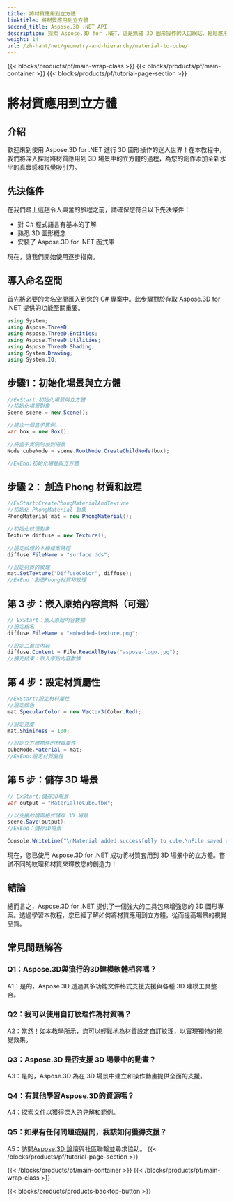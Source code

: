 ```yaml
---
title: 將材質應用到立方體
linktitle: 將材質應用到立方體
second_title: Aspose.3D .NET API
description: 探索 Aspose.3D for .NET，這是無縫 3D 圖形操作的入口網站。輕鬆應用材質、增強真實感並提升您的專案。
weight: 14
url: /zh-hant/net/geometry-and-hierarchy/material-to-cube/
---
```


{{< blocks/products/pf/main-wrap-class >}}
{{< blocks/products/pf/main-container >}}
{{< blocks/products/pf/tutorial-page-section >}}

# 將材質應用到立方體

## 介紹

歡迎來到使用 Aspose.3D for .NET 進行 3D 圖形操作的迷人世界！在本教程中，我們將深入探討將材質應用到 3D 場景中的立方體的過程，為您的創作添加全新水平的真實感和視覺吸引力。

## 先決條件

在我們踏上這趟令人興奮的旅程之前，請確保您符合以下先決條件：

- 對 C# 程式語言有基本的了解
- 熟悉 3D 圖形概念
- 安裝了 Aspose.3D for .NET 函式庫

現在，讓我們開始使用逐步指南。

## 導入命名空間

首先將必要的命名空間匯入到您的 C# 專案中。此步驟對於存取 Aspose.3D for .NET 提供的功能至關重要。

```csharp
using System;
using Aspose.ThreeD;
using Aspose.ThreeD.Entities;
using Aspose.ThreeD.Utilities;
using Aspose.ThreeD.Shading;
using System.Drawing;
using System.IO;
```

## 步驟1：初始化場景與立方體

```csharp
//ExStart:初始化場景與立方體
//初始化場景對象
Scene scene = new Scene();

//建立一個盒子實例。
var box = new Box();

//將盒子實例附加到場景
Node cubeNode = scene.RootNode.CreateChildNode(box);

//ExEnd:初始化場景與立方體
```

## 步驟 2： 創造 Phong 材質和紋理

```csharp
//ExStart:CreatePhongMaterialAndTexture
//初始化 PhongMaterial 對象
PhongMaterial mat = new PhongMaterial();

//初始化紋理對象
Texture diffuse = new Texture();

//設定紋理的本機檔案路徑
diffuse.FileName = "surface.dds";

//設定材質的紋理
mat.SetTexture("DiffuseColor", diffuse);
//ExEnd：創造Phong材質和紋理
```

## 第 3 步：嵌入原始內容資料（可選）

```csharp
// ExStart：嵌入原始內容數據
//設定檔名
diffuse.FileName = "embedded-texture.png";

//設定二進位內容
diffuse.Content = File.ReadAllBytes("aspose-logo.jpg");
//擴充結束：嵌入原始內容數據
```

## 第 4 步：設定材質屬性

```csharp
//ExStart:設定材料屬性
//設定顏色
mat.SpecularColor = new Vector3(Color.Red);

//設定亮度
mat.Shininess = 100;

//設定立方體物件的材質屬性
cubeNode.Material = mat;
//ExEnd:設定材質屬性
```

## 第 5 步：儲存 3D 場景

```csharp
// ExStart:儲存3D場景
var output = "MaterialToCube.fbx";

//以支援的檔案格式儲存 3D 場景
scene.Save(output);
//ExEnd：儲存3D場景

Console.WriteLine("\nMaterial added successfully to cube.\nFile saved at " + output);
```

現在，您已使用 Aspose.3D for .NET 成功將材質套用到 3D 場景中的立方體。嘗試不同的紋理和材質來釋放您的創造力！

## 結論

總而言之，Aspose.3D for .NET 提供了一個強大的工具包來增強您的 3D 圖形專案。透過學習本教程，您已經了解如何將材質應用到立方體，從而提高場景的視覺品質。

## 常見問題解答

### Q1：Aspose.3D與流行的3D建模軟體相容嗎？

A1：是的，Aspose.3D 透過其多功能文件格式支援支援與各種 3D 建模工具整合。

### Q2：我可以使用自訂紋理作為材質嗎？

A2：當然！如本教學所示，您可以輕鬆地為材質設定自訂紋理，以實現獨特的視覺效果。

### Q3：Aspose.3D 是否支援 3D 場景中的動畫？

A3：是的，Aspose.3D 為在 3D 場景中建立和操作動畫提供全面的支援。

### Q4：有其他學習Aspose.3D的資源嗎？

A4：探索[文件](https://reference.aspose.com/3d/net/)以獲得深入的見解和範例。

### Q5：如果有任何問題或疑問，我該如何獲得支援？

 A5：訪問[Aspose.3D 論壇](https://forum.aspose.com/c/3d/18)與社區聯繫並尋求協助。
{{< /blocks/products/pf/tutorial-page-section >}}

{{< /blocks/products/pf/main-container >}}
{{< /blocks/products/pf/main-wrap-class >}}

{{< blocks/products/products-backtop-button >}}
